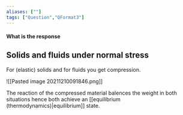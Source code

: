 ```yaml
---
aliases: [""]
tags: ["Question","QFormat3"]
---
```


#### What is the response
## Solids and fluids under normal stress
For (elastic) solids and for fluids you get compression.

![[Pasted image 20211210091846.png]]

The reaction of the compressed material balences the weight in both situations hence both achieve an [[equilibrium (thermodynamics)|equilibrium]] state.